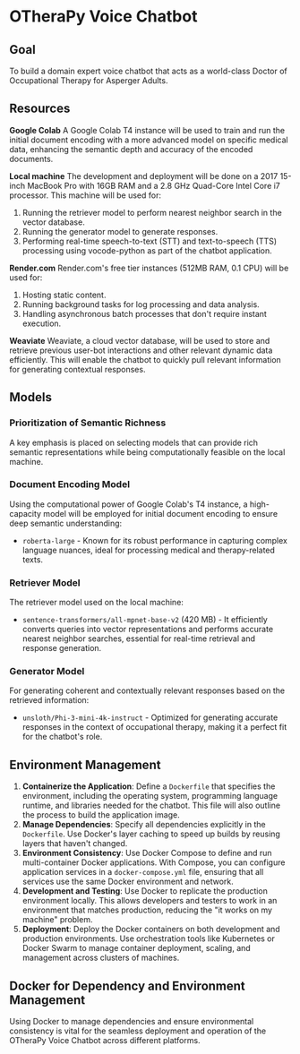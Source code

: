 # OTheraPy Voice Chatbot
## Goal
To build a domain expert voice chatbot that acts as a world-class Doctor of Occupational Therapy for Asperger Adults.

## Resources
**Google Colab**
A Google Colab T4 instance will be used to train and run the initial document encoding with a more advanced model on specific medical data, enhancing the semantic depth and accuracy of the encoded documents.

**Local machine**
The development and deployment will be done on a 2017 15-inch MacBook Pro with 16GB RAM and a 2.8 GHz Quad-Core Intel Core i7 processor. This machine will be used for:

1. Running the retriever model to perform nearest neighbor search in the vector database.
2. Running the generator model to generate responses.
3. Performing real-time speech-to-text (STT) and text-to-speech (TTS) processing using vocode-python as part of the chatbot application.

**Render.com**
Render.com's free tier instances (512MB RAM, 0.1 CPU) will be used for:
1. Hosting static content.
2. Running background tasks for log processing and data analysis.
3. Handling asynchronous batch processes that don't require instant execution.

**Weaviate**
Weaviate, a cloud vector database, will be used to store and retrieve previous user-bot interactions and other relevant dynamic data efficiently. This will enable the chatbot to quickly pull relevant information for generating contextual responses.

## Models
### Prioritization of Semantic Richness
A key emphasis is placed on selecting models that can provide rich semantic representations while being computationally feasible on the local machine.

### Document Encoding Model
Using the computational power of Google Colab's T4 instance, a high-capacity model will be employed for initial document encoding to ensure deep semantic understanding:
- `roberta-large` - Known for its robust performance in capturing complex language nuances, ideal for processing medical and therapy-related texts.

### Retriever Model
The retriever model used on the local machine:
- `sentence-transformers/all-mpnet-base-v2` (420 MB) - It efficiently converts queries into vector representations and performs accurate nearest neighbor searches, essential for real-time retrieval and response generation.

### Generator Model
For generating coherent and contextually relevant responses based on the retrieved information:
- `unsloth/Phi-3-mini-4k-instruct` - Optimized for generating accurate responses in the context of occupational therapy, making it a perfect fit for the chatbot's role.

## Environment Management 
1. **Containerize the Application**: Define a `Dockerfile` that specifies the environment, including the operating system, programming language runtime, and libraries needed for the chatbot. This file will also outline the process to build the application image.
2. **Manage Dependencies**: Specify all dependencies explicitly in the `Dockerfile`. Use Docker's layer caching to speed up builds by reusing layers that haven't changed.
3. **Environment Consistency**: Use Docker Compose to define and run multi-container Docker applications. With Compose, you can configure application services in a `docker-compose.yml` file, ensuring that all services use the same Docker environment and network.
4. **Development and Testing**: Use Docker to replicate the production environment locally. This allows developers and testers to work in an environment that matches production, reducing the "it works on my machine" problem.
5. **Deployment**: Deploy the Docker containers on both development and production environments. Use orchestration tools like Kubernetes or Docker Swarm to manage container deployment, scaling, and management across clusters of machines.

## Docker for Dependency and Environment Management
Using Docker to manage dependencies and ensure environmental consistency is vital for the seamless deployment and operation of the OTheraPy Voice Chatbot across different platforms.
